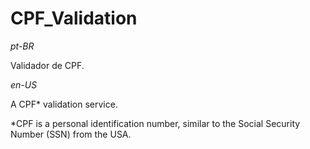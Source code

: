 # CPF_Validation

_pt-BR_

Validador de CPF.

_en-US_

A CPF* validation service.

*CPF is a personal identification number, similar to the Social Security Number (SSN) from the USA.

